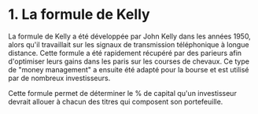 # 1. La formule de Kelly

La formule de Kelly a été développée par John Kelly dans les années 1950, alors qu'il travaillait sur les signaux de transmission téléphonique à longue distance. Cette formule a été rapidement récupéré par des parieurs afin d'optimiser leurs gains dans les paris sur les courses de chevaux. Ce type de "money management" a ensuite été adapté pour la bourse et est utilisé par de nombreux investisseurs.

Cette formule permet de déterminer le % de capital qu'un investisseur devrait allouer à chacun des titres qui composent son portefeuille.
